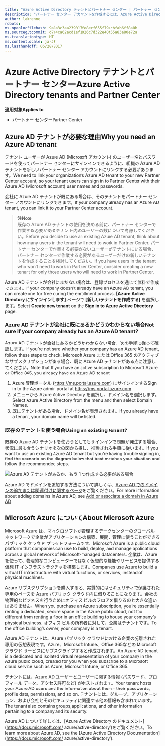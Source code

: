 ```yaml
---
title: "Azure Active Directory テナントとパートナー センター | パートナー センター"
description: "パートナー センター アカウントを作成するには、Azure Active Directory (Azure AD) テナントが会社に必要です。 Azure AD は、マイクロソフトのクラウド ベース ディレクトリおよび ID 管理サービスです。"
author: labrenne
robots: 
ms.openlocfilehash: 9a9a3c3aa239017fe8ecf655f79acbfab6ff8a0b
ms.sourcegitcommit: d7c4ca62acd1ef1026c7d322e40f55a83a80e72a
ms.translationtype: HT
ms.contentlocale: ja-JP
ms.lasthandoff: 06/28/2017
---
```

# <a name="azure-active-directory-tenants-and-partner-center"></a><span data-ttu-id="4cc80-104">Azure Active Directory テナントとパートナー センター</span><span class="sxs-lookup"><span data-stu-id="4cc80-104">Azure Active Directory tenants and Partner Center</span></span>  

**<span data-ttu-id="4cc80-105">適用対象</span><span class="sxs-lookup"><span data-stu-id="4cc80-105">Applies to</span></span>**

-  <span data-ttu-id="4cc80-106">パートナー センター</span><span class="sxs-lookup"><span data-stu-id="4cc80-106">Partner Center</span></span>

## <a name="why-you-need-an-azure-ad-tenant"></a><span data-ttu-id="4cc80-107">Azure AD テナントが必要な理由</span><span class="sxs-lookup"><span data-stu-id="4cc80-107">Why you need an Azure AD tenant</span></span>

<span data-ttu-id="4cc80-108">テナント ユーザーが Azure AD (Microsoft アカウント) のユーザー名とパスワードを使ってパートナー センターにサインインできるように、組織の Azure AD テナントを新しいパートナー センター アカウントにリンクする必要があります。</span><span class="sxs-lookup"><span data-stu-id="4cc80-108">We need to link your organization’s Azure AD tenant to your new Partner Center account, so your tenant users can sign in to Partner Center with their Azure AD (Microsoft account) user names and passwords.</span></span>

<span data-ttu-id="4cc80-109">会社に Azure AD テナントが既にある場合は、そのテナントをパートナー センター アカウントにリンクできます。</span><span class="sxs-lookup"><span data-stu-id="4cc80-109">If your company already has an Azure AD tenant, you can link it to your Partner Center account.</span></span> 

>**<span data-ttu-id="4cc80-110">注</span><span class="sxs-lookup"><span data-stu-id="4cc80-110">Note</span></span>**<br> <span data-ttu-id="4cc80-111">既存の Azure AD テナントの使用を決める前に、パートナー センターで作業する必要があるテナント内のユーザーの数について考慮してください。</span><span class="sxs-lookup"><span data-stu-id="4cc80-111">Before you decide to use an existing Azure AD tenant, think about how many users in the tenant will need to work in Partner Center.</span></span> <span data-ttu-id="4cc80-112">パートナー センターで作業する必要がないユーザーがテナントにいる場合、パートナー センターで作業する必要があるユーザーだけの新しいテナントを作成することを検討してください。</span><span class="sxs-lookup"><span data-stu-id="4cc80-112">If you have users in the tenant who won’t need to work in Partner Center, consider creating a new tenant for only those users who will need to work in Partner Center.</span></span>

<span data-ttu-id="4cc80-113">Azure AD テナントが会社にまだない場合は、登録プロセスを通じて無料で作成できます。</span><span class="sxs-lookup"><span data-stu-id="4cc80-113">If your company doesn’t already have an Azure AD tenant, you can create one for free during the enrollment process.</span></span> <span data-ttu-id="4cc80-114">**[Azure Active Directory にサインインします]** ページで **[新しいテナントを作成する]** を選択します。</span><span class="sxs-lookup"><span data-stu-id="4cc80-114">Select **Create new tenant** on the **Sign in to Azure Active Directory** page.</span></span> 

### <a name="not-sure-if-your-company-already-has-an-azure-ad-tenant"></a><span data-ttu-id="4cc80-115">Azure AD テナントが会社に既にあるかどうかわからない場合</span><span class="sxs-lookup"><span data-stu-id="4cc80-115">Not sure if your company already has an Azure AD tenant?</span></span>

<span data-ttu-id="4cc80-116">Azure AD テナントが会社にあるかどうかわからない場合、次の手順に従って確認します。</span><span class="sxs-lookup"><span data-stu-id="4cc80-116">If you’re not sure whether your company has an Azure AD tenant, follow these steps to check.</span></span> <span data-ttu-id="4cc80-117">Microsoft Azure または Office 365 のアクティブなサブスクリプションがある場合、既に Azure AD テナントがある点に注意してください。</span><span class="sxs-lookup"><span data-stu-id="4cc80-117">Note that If you have an active subscription to Microsoft Azure or Office 365, you already have an Azure AD tenant.</span></span>
1.  <span data-ttu-id="4cc80-118">Azure 管理ポータル (https://ms.portal.azure.com) にサインインする</span><span class="sxs-lookup"><span data-stu-id="4cc80-118">Sign in to the Azure admin portal at https://ms.portal.azure.com</span></span>
2.  <span data-ttu-id="4cc80-119">メニューから Azure Active Directory を選択し、ドメイン名を選択します。</span><span class="sxs-lookup"><span data-stu-id="4cc80-119">Select Azure Active Directory from the menu and then select Domain Names.</span></span>
3.  <span data-ttu-id="4cc80-120">既にテナントがある場合、ドメイン名が表示されます。</span><span class="sxs-lookup"><span data-stu-id="4cc80-120">If you already have a tenant, your domain name will be listed.</span></span>

### <a name="using-an-existing-tenant"></a><span data-ttu-id="4cc80-121">既存のテナントを使う場合</span><span class="sxs-lookup"><span data-stu-id="4cc80-121">Using an existing tenant?</span></span>

<span data-ttu-id="4cc80-122">既存の Azure AD テナントを使おうとしてもサインインで問題が発生する場合、状況に最も合うシナリオを次の図から探し、推奨される手順に従います。</span><span class="sxs-lookup"><span data-stu-id="4cc80-122">If you want to use an existing Azure AD tenant but you’re having trouble signing in, find the scenario on the diagram below that best matches your situation and follow the recommended steps.</span></span> 

![Azure AD テナントがあるか、もう 1 つ作成する必要がある場合](images/onboardingAADFlow.png)

<span data-ttu-id="4cc80-124">Azure AD でドメインを追加する方法について詳しくは、[Azure AD でのドメインの追加または関連付けに関するページ](https://docs.microsoft.com/azure/active-directory/active-directory-add-domain)をご覧ください。</span><span class="sxs-lookup"><span data-stu-id="4cc80-124">For more information about adding domains in Azure AD, see [Add or associate a domain in Azure AD](https://docs.microsoft.com/azure/active-directory/active-directory-add-domain)</span></span>

## <a name="about-microsoft-azure"></a><span data-ttu-id="4cc80-125">Microsoft Azure について</span><span class="sxs-lookup"><span data-stu-id="4cc80-125">About Microsoft Azure</span></span>

<span data-ttu-id="4cc80-126">Microsoft Azure は、マイクロソフトが管理するデータセンターのグローバル ネットワークで企業がアプリケーションの構築、展開、管理に使うことができるパブリック クラウド プラットフォームです。</span><span class="sxs-lookup"><span data-stu-id="4cc80-126">Microsoft Azure is a public cloud platform that companies can use to build, deploy, and manage applications across a global network of Microsoft-managed datacenters.</span></span> <span data-ttu-id="4cc80-127">企業は、Azure を使って、物理的なコンピューターではなく仮想的な機能やサービスを提供する仮想 IT インフラストラクチャを構築します。</span><span class="sxs-lookup"><span data-stu-id="4cc80-127">Companies use Azure to build a virtual IT infrastructure with virtual functions, or services, instead of physical machines.</span></span> 

<span data-ttu-id="4cc80-128">Azure サブスクリプションを購入すると、実質的にはセキュリティで保護された専用のペースを Azure パブリック クラウド内に借りることになります。会社の物理的なビジネスを行うためにオフィス ビルのフロアを借りるのと大きな違いはありません。</span><span class="sxs-lookup"><span data-stu-id="4cc80-128">When you purchase an Azure subscription, you’re essentially renting a dedicated, secure space in the Azure public cloud, not too different from renting a floor in an office building to house your company’s physical business.</span></span> <span data-ttu-id="4cc80-129">オフィス ビルの所有者に対して、企業はテナントです。</span><span class="sxs-lookup"><span data-stu-id="4cc80-129">To the office building’s owner, your company is a tenant.</span></span> 

<span data-ttu-id="4cc80-130">Azure AD テナントは、Azure パブリック クラウドにおける企業の分離された専用の仮想表現です。Azure、Microsoft Intune、Office 365などの Microsoft クラウド サービスにサブスクライブすると作成されます。</span><span class="sxs-lookup"><span data-stu-id="4cc80-130">An Azure AD tenant is a dedicated and isolated virtual representation of your company in the Azure public cloud, created for you when you subscribe to a Microsoft cloud service such as Azure, Microsoft Intune, or Office 365.</span></span> 

<span data-ttu-id="4cc80-131">テナントには、Azure AD ユーザーとユーザーに関する情報 (パスワード、プロフィール データ、アクセス許可など) がホストされます。</span><span class="sxs-lookup"><span data-stu-id="4cc80-131">Your tenant hosts your Azure AD users and the information about them - their passwords, profile data, permissions, and so on.</span></span> <span data-ttu-id="4cc80-132">テナントには、グループ、アプリケーション、および会社とそのセキュリティに関連する他の情報も含まれています。</span><span class="sxs-lookup"><span data-stu-id="4cc80-132">The tenant also contains groups,applications, and other information pertaining to a company and its security.</span></span> 

<span data-ttu-id="4cc80-133">Azure AD について詳しくは、[Azure Active Directory のドキュメント](https://docs.microsoft.com/ azure/active-directory/)をご覧ください。</span><span class="sxs-lookup"><span data-stu-id="4cc80-133">To learn more about Azure AD, see the [Azure Active Directory Documentation](https://docs.microsoft.com/ azure/active-directory/).</span></span> 